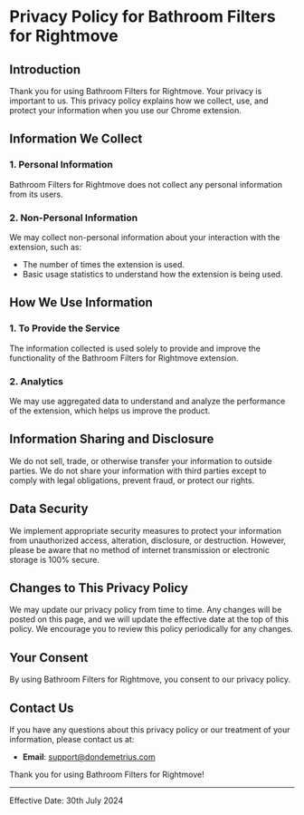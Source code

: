 # Privacy Policy for Bathroom Filters for Rightmove

## Introduction

Thank you for using Bathroom Filters for Rightmove. Your privacy is important to us. This privacy policy explains how we collect, use, and protect your information when you use our Chrome extension.

## Information We Collect

### 1. Personal Information
Bathroom Filters for Rightmove does not collect any personal information from its users.

### 2. Non-Personal Information
We may collect non-personal information about your interaction with the extension, such as:
- The number of times the extension is used.
- Basic usage statistics to understand how the extension is being used.

## How We Use Information

### 1. To Provide the Service
The information collected is used solely to provide and improve the functionality of the Bathroom Filters for Rightmove extension.

### 2. Analytics
We may use aggregated data to understand and analyze the performance of the extension, which helps us improve the product.

## Information Sharing and Disclosure

We do not sell, trade, or otherwise transfer your information to outside parties. We do not share your information with third parties except to comply with legal obligations, prevent fraud, or protect our rights.

## Data Security

We implement appropriate security measures to protect your information from unauthorized access, alteration, disclosure, or destruction. However, please be aware that no method of internet transmission or electronic storage is 100% secure.

## Changes to This Privacy Policy

We may update our privacy policy from time to time. Any changes will be posted on this page, and we will update the effective date at the top of this policy. We encourage you to review this policy periodically for any changes.

## Your Consent

By using Bathroom Filters for Rightmove, you consent to our privacy policy.

## Contact Us

If you have any questions about this privacy policy or our treatment of your information, please contact us at:

- **Email**: [support@dondemetrius.com](mailto:support@dondemetrius.com)

Thank you for using Bathroom Filters for Rightmove!

---

Effective Date: 30th July 2024
